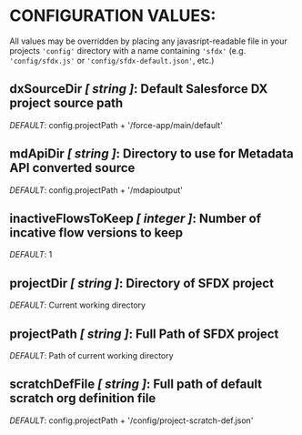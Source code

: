 # __CONFIGURATION VALUES:__

All values may be overridden by placing any javasript-readable file in your projects `'config'` directory with a name containing `'sfdx'` (e.g. `'config/sfdx.js'` or `'config/sfdx-default.json'`, etc.)

## dxSourceDir *[ string ]*: Default Salesforce DX project source path

  _*DEFAULT*_: config.projectPath + '/force-app/main/default'

## mdApiDir *[ string ]*: Directory to use for Metadata API converted source

  _*DEFAULT*_: config.projectPath + '/mdapioutput'

## inactiveFlowsToKeep *[ integer ]*: Number of incative flow versions to keep

  _*DEFAULT*_: 1

## projectDir *[ string ]*: Directory of SFDX project

  _*DEFAULT*_: Current working directory

## projectPath *[ string ]*: Full Path of SFDX project

  _*DEFAULT*_: Path of current working directory

## scratchDefFile *[ string ]*: Full path of default scratch org definition file

  _*DEFAULT*_: config.projectPath + '/config/project-scratch-def.json'